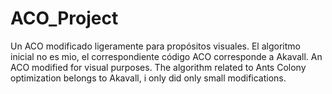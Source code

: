 # ACO_Project
Un ACO modificado ligeramente para propósitos visuales. El algoritmo inicial no es mio, el correspondiente código ACO corresponde a Akavall. 
An ACO modified for visual purposes. The algorithm related to Ants Colony optimization belongs to Akavall, i only did only small modifications. 
